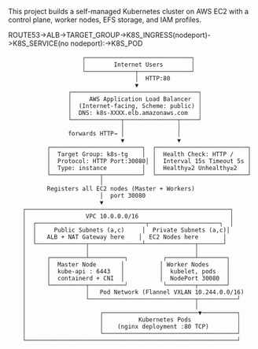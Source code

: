 This project builds a self-managed Kubernetes cluster on AWS EC2 with a control plane, worker nodes, EFS storage, and IAM profiles.  

ROUTE53->ALB->TARGET_GROUP->K8S_INGRESS(nodeport)->K8S_SERVICE(no nodeport):->K8S_POD
 
                         ┌──────────────────────────────┐
                         │        Internet Users        │
                         └──────────────┬───────────────┘
                                        │  HTTP:80
                                        ▼
                     ┌────────────────────────────────────┐
                     │     AWS Application Load Balancer  │
                     │  (Internet-facing, Scheme: public) │
                     │  DNS: k8s-XXXX.elb.amazonaws.com   │
                     └──────────────┬───────────────┬─────┘
                                    │               │
                     forwards HTTP→ │               │
                                    ▼               ▼
               ┌──────────────────────────┐  ┌──────────────────────────┐
               │  Target Group: k8s-tg    │  │  Health Check: HTTP /    │
               │  Protocol: HTTP Port:30080│ │  Interval 15s Timeout 5s │
               │  Type: instance          │  │  Healthy≥2 Unhealthy≥2   │
               └──────────────┬───────────┘  └──────────────────────────┘
                              │
               Registers all EC2 nodes (Master + Workers)
                              │  port 30080
                              ▼
        ┌──────────────────────────────────────────────────────────┐
        │                 VPC 10.0.0.0/16                          │
        │  ┌───────────────────────────────┬────────────────────┐  │
        │  │     Public Subnets (a,c)     │  Private Subnets (a,c)│
        │  │   ALB + NAT Gateway here    │  EC2 Nodes here       │
        │  └──────────────┬───────────────┴──────────────┬───────┘
        │                 │                              │
        │      ┌──────────┴──────────┐          ┌────────┴────────┐
        │      │  Master Node       │          │ Worker Nodes     │
        │      │  kube-api : 6443   │          │  kubelet, pods   │
        │      │  containerd + CNI  │          │  NodePort 30080  │
        │      └──────────┬──────────┘          └────────┬────────┘
        │                 │   Pod Network (Flannel VXLAN 10.244.0.0/16)
        │                 └──────────────────────────────┬───────────┘
        │                                                │
        │                     ┌───────────────────────────▼──────────┐
        │                     │          Kubernetes Pods             │
        │                     │    (nginx deployment :80 TCP)        │
        │                     └──────────────────────────────────────┘
        └────────────────────────────────────────────────────────────┘


